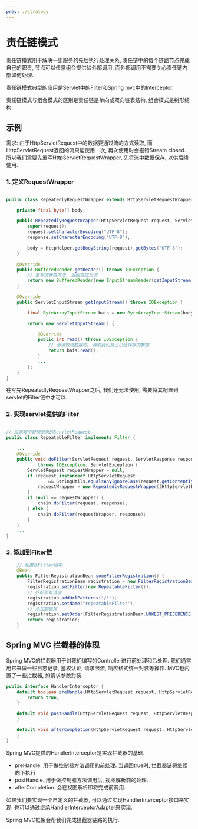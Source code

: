```yaml
---
prev: ./strategy
---
```


# 责任链模式

责任链模式用于解决一组服务的先后执行处理关系, 责任链中的每个链路节点完成自己的职责, 节点可以任意组合提供给外部调用, 而外部调用不需要关心责任链内部如何处理. 

责任链模式典型的应用是Servlet中的Filter和Spring mvc中的Interceptor.

责任链模式与组合模式的区别是责任链是单向或双向链表结构, 组合模式是树形结构. 

## 示例

需求: 由于HttpServletRequest中的数据要通过流的方式读取, 而HttpServletRequest返回的流只能使用一次, 再次使用时会报错Stream closed. 所以我们需要先重写HttpServletRequestWrapper, 先将流中数据保存, 以供后续使用. 

### 1. 定义RequestWrapper

```java 

public class RepeatedlyRequestWrapper extends HttpServletRequestWrapper {

    private final byte[] body;

    public RepeatedlyRequestWrapper(HttpServletRequest request, ServletResponse response) throws IOException {
        super(request);
        request.setCharacterEncoding("UTF-8");
        response.setCharacterEncoding("UTF-8");

        body = HttpHelper.getBodyString(request).getBytes("UTF-8");
    }

    @Override
    public BufferedReader getReader() throws IOException {
        // 重写流获取方法, 返回自定义流
        return new BufferedReader(new InputStreamReader(getInputStream()));
    }

    @Override
    public ServletInputStream getInputStream() throws IOException {

        final ByteArrayInputStream bais = new ByteArrayInputStream(body);

        return new ServletInputStream() {

            @Override
            public int read() throws IOException {
                // 当读取流数据时, 读取我们自己已经保存的数据
                return bais.read();
            }
            ... 
        };
    }
}
```

在写完RepeatedlyRequestWrapper之后, 我们还无法使用, 需要将其配置到servlet的Filter链中才可以. 

### 2. 实现servlet提供的Filter

```java 

// 过滤器中替换原来的ServletRequest
public class RepeatableFilter implements Filter {
     
    ...
    @Override
    public void doFilter(ServletRequest request, ServletResponse response, FilterChain chain)
            throws IOException, ServletException {
        ServletRequest requestWrapper = null;
        if (request instanceof HttpServletRequest
                && StringUtils.equalsAnyIgnoreCase(request.getContentType(), MediaType.APPLICATION_JSON_VALUE)) {
            requestWrapper = new RepeatedlyRequestWrapper((HttpServletRequest) request, response);
        }
        if (null == requestWrapper) {
            chain.doFilter(request, response);
        } else {
            chain.doFilter(requestWrapper, response);
        }
    }
    ...
}


```

### 3. 添加到Filter链

```java 
    // 配置到Filter链中
    @Bean
    public FilterRegistrationBean someFilterRegistration() {
        FilterRegistrationBean registration = new FilterRegistrationBean();
        registration.setFilter(new RepeatableFilter());
        // 匹配所有请求
        registration.addUrlPatterns("/*");
        registration.setName("repeatableFilter");
        // 添加到链尾
        registration.setOrder(FilterRegistrationBean.LOWEST_PRECEDENCE);
        return registration;
    }
```

## Spring MVC 拦截器的体现

Spring MVC的拦截器用于对我们编写的Controller进行前处理和后处理. 我们通常用它来做一些日志记录, 鉴权认证, 请求限流, 响应格式统一封装等操作. MVC也内置了一些拦截器, 如请求参数封装. 

```java 
public interface HandlerInterceptor {
    default boolean preHandle(HttpServletRequest request, HttpServletResponse response, Object handler) throws Exception {
        return true;
    }

    default void postHandle(HttpServletRequest request, HttpServletResponse response, Object handler, @Nullable ModelAndView modelAndView) throws Exception {
    }

    default void afterCompletion(HttpServletRequest request, HttpServletResponse response, Object handler, @Nullable Exception ex) throws Exception {
    }
}
```

Spring MVC提供的HandlerInterceptor是实现拦截器的基础. 
- preHandle. 用于做控制器方法调用的前处理. 当返回true时, 拦截器链将继续向下执行
- postHandle. 用于做控制器方法调用后, 视图解析前的处理.  
- afterCompletion. 会在视图解析即将完成前调用. 

如果我们要实现一个自定义的拦截器, 可以通过实现HandlerInterceptor接口来实现. 也可以通过继承HandlerInterceptorAdapter来实现. 

Spring MVC框架会帮我们完成拦截器链路的执行. 
